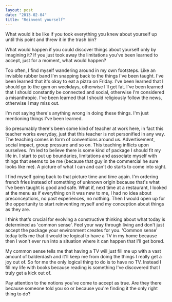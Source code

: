 ```yaml
---
layout: post
date: "2013-02-04"
title: "Reinvent yourself"
---
```


What would it be like if you took everything you knew about yourself up until this point and threw it in the trash bin?

What would happen if you could discover things about yourself only by imagining it? If you just took away the limitations you’ve been learned to accept, just for a moment, what would happen?

Too often, I find myself wandering around in my own footsteps. Like an invisible rubber band I'm snapping back to the things I've been taught. I've been learned that it's okay to eat a pizza on Friday. I've been learned that I should go to the gym on weekdays, otherwise I'll get fat. I've been learned that I should constantly be connected and social, otherwise I'm considered a misanthropic. I've been learned that I should religiously follow the news, otherwise I may miss out.

I'm not saying there's anything wrong in doing these things. I'm just mentioning things I've been learned.

So presumably there's been some kind of teacher at work here, in fact this teacher works everyday, just that this teacher is not personified in any way. The teaching comes in form of conventions around us. Advertisement, social impact, group pressure and so on. This teaching inflicts upon ourselves. I'm led to believe there is some kind of package I should fit my life in. I start to put up boundaries, limitations and associate myself with things that seems to be me (because that guy in the commercial he sure looks like me). A picture of what I can and can't do starts to come into sight.

I find myself going back to that picture time and time again. I'm ordering french fries instead of something of unknown origin because that's what I've been taught is good and safe. What if, next time at a restaurant, I looked at the menu as if everything on it was new to me, I had no idea about preconceptions, no past experiences, no nothing. Then I would open up for the opportunity to start reinventing myself and my conception about things as they are.

I think that's crucial for evolving a constructive thinking about what today is determined as 'common sense'. Feel your way through living and don't just accept the package your environment creates for you. 'Common sense' today tells me that it would be logical to have a TV in my home because then I won't  ever run into a situation where it can happen that I'll get bored.

My common sense tells me that having a TV will just fill me up with a vast amount of balderdash and it'll keep me from doing the things I really get a joy out of. So for me the only logical thing to do is to have no TV. Instead I fill my life with books because reading is something I've discovered that I truly get a kick out of.

Pay attention to the notions you've come to accept as true. Are they there because someone told you so or because you're finding it the only right thing to do?
